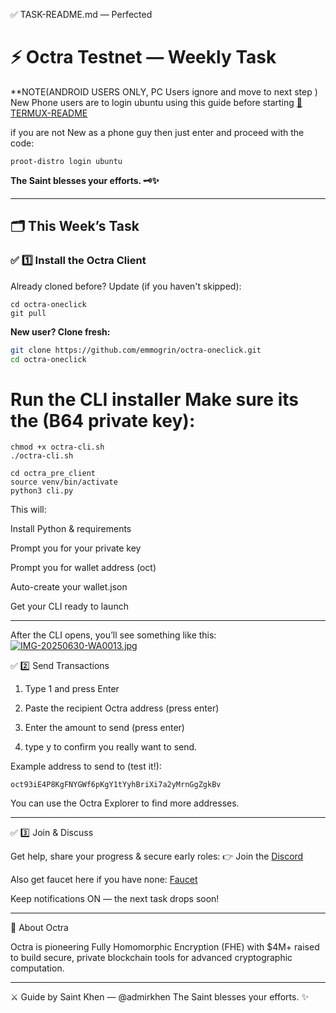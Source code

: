 ✅ TASK-README.md — Perfected

# ⚡️ Octra Testnet — Weekly Task

 **NOTE(ANDROID USERS ONLY, PC Users ignore and move to next step ) 
New Phone users are to login ubuntu using this guide before starting [📱 TERMUX-README](https://github.com/emmogrin/octra-oneclick/blob/main/TERMUX-README.md)

if you are not New as a phone guy then  just enter and proceed with the code:
```
proot-distro login ubuntu 
```

**The Saint blesses your efforts. 🗝️✨**

---

## 🗂️ This Week’s Task

### ✅ 1️⃣ Install the Octra Client

Already cloned before? Update (if you haven't skipped):
```
cd octra-oneclick
git pull
```


**New user? Clone fresh:**  
```bash
git clone https://github.com/emmogrin/octra-oneclick.git
cd octra-oneclick
```

# Run the CLI installer Make sure its the (B64 private key):
```
chmod +x octra-cli.sh
./octra-cli.sh
```
```
cd octra_pre_client
source venv/bin/activate
python3 cli.py
```

This will:

Install Python & requirements

Prompt you for your private key

Prompt you for wallet address (oct)

Auto-create your wallet.json

Get your CLI ready to launch


---

After the CLI opens, you’ll see something like this:
[![IMG-20250630-WA0013.jpg](https://i.postimg.cc/mD3bQHf0/IMG-20250630-WA0013.jpg)](https://postimg.cc/G82wR9pQ)


✅ 2️⃣ Send Transactions
1. Type 1 and press Enter

2. Paste the recipient Octra address (press enter)

3. Enter the amount to send (press enter)

4. type y to confirm you really want to send. 

Example address to send to (test it!):
```
oct93iE4P8KgFNYGWf6pKgY1tYyhBriXi7a2yMrnGgZgkBv
```
You can use the Octra Explorer to find more addresses.

---

✅ 3️⃣ Join & Discuss

Get help, share your progress & secure early roles:
👉 Join the [Discord](https://discord.gg/octra)

Also get faucet here if you have none: [Faucet](https://faucet.octra.network)

Keep notifications ON — the next task drops soon!


---

🧩 About Octra

Octra is pioneering Fully Homomorphic Encryption (FHE) with $4M+ raised to build secure, private blockchain tools for advanced cryptographic computation.


---

⚔️ Guide by Saint Khen — @admirkhen
The Saint blesses your efforts. ✨

